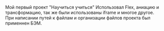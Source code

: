 Мой первый проект "Научиться учиться"
Использовал Flex, аниацию и трансформацию, так же были использованы iframe и многое другое.
При написании путей к файлам и организации файлов проекта был применнен БЭМ.